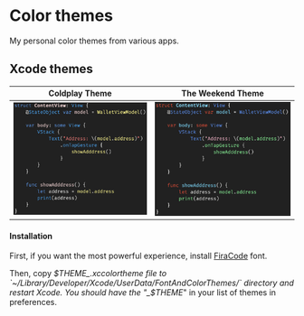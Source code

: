 # Color themes

My personal color themes from various apps.

## Xcode themes

| Coldplay Theme | The Weekend Theme |
| -------------- | ----------------- |
| ![Coldplay Theme preview](coldplay-theme-preview.png) | ![The Weekend Theme preview](the-weekend-theme-preview.png) |

#### Installation

First, if you want the most powerful experience, install [FiraCode](https://github.com/tonsky/FiraCode) font.

Then, copy _$THEME_.xccolortheme file to `~/Library/Developer/Xcode/UserData/FontAndColorThemes/` directory and restart Xcode. You should have the "_$THEME_" in your list of themes in preferences.
